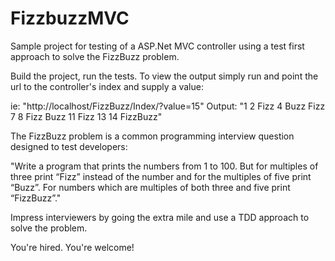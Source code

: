 # FizzbuzzMVC
Sample project for testing of a ASP.Net MVC controller using a test first approach to solve the FizzBuzz problem.

Build the project, run the tests. To view the output simply run and point the url to the controller's index and supply a value:

ie: "http://localhost/FizzBuzz/Index/?value=15"
Output: "1 2 Fizz 4 Buzz Fizz 7 8 Fizz Buzz 11 Fizz 13 14 FizzBuzz"

The FizzBuzz problem is a common programming interview question designed to test developers:

"Write a program that prints the numbers from 1 to 100. 
But for multiples of three print “Fizz” instead of the number and for the multiples of five print “Buzz”. 
For numbers which are multiples of both three and five print “FizzBuzz”."

Impress interviewers by going the extra mile and use a TDD approach to solve the problem. 

You're hired.
You're welcome!

